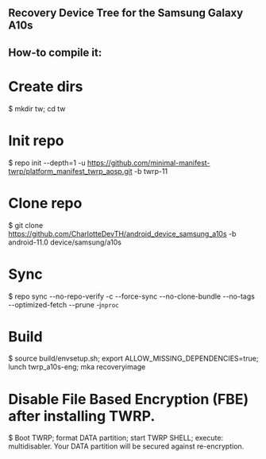## Recovery Device Tree for the Samsung Galaxy A10s

## How-to compile it:

# Create dirs
$ mkdir tw; cd tw

# Init repo
$ repo init --depth=1 -u https://github.com/minimal-manifest-twrp/platform_manifest_twrp_aosp.git -b twrp-11

# Clone repo
$ git clone https://github.com/CharlotteDevTH/android_device_samsung_a10s -b android-11.0 device/samsung/a10s

# Sync
$ repo sync --no-repo-verify -c --force-sync --no-clone-bundle --no-tags --optimized-fetch --prune -j`nproc`

# Build
$ source build/envsetup.sh; export ALLOW_MISSING_DEPENDENCIES=true; lunch twrp_a10s-eng; mka recoveryimage

# Disable File Based Encryption (FBE) after installing TWRP.
$ Boot TWRP; format DATA partition; start TWRP SHELL; execute: multidisabler.
Your DATA partition will be secured against re-encryption.


